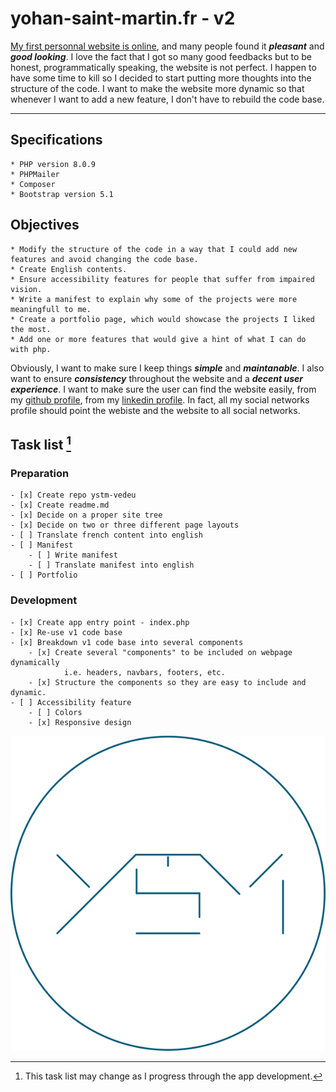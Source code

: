 # yohan-saint-martin.fr - v2

[My first personnal website is online](http://www.yohan-saint-martin.fr "Yohan Saint-Martin, Développeur web"), and many people found it ***pleasant*** and ***good looking***.
I love the fact that I got so many good feedbacks but to be honest, programmatically speaking, the website is not perfect.
I happen to have some time to kill so I decided to start putting more thoughts into the structure of the code.
I want to make the website more dynamic so that whenever I want to add a new feature, I don't have to rebuild the code base.

-----------------------------

## Specifications

    * PHP version 8.0.9
    * PHPMailer
    * Composer
    * Bootstrap version 5.1

## Objectives

    * Modify the structure of the code in a way that I could add new features and avoid changing the code base.
    * Create English contents.
    * Ensure accessibility features for people that suffer from impaired vision.
    * Write a manifest to explain why some of the projects were more meaningfull to me.
    * Create a portfolio page, which would showcase the projects I liked the most.
    * Add one or more features that would give a hint of what I can do with php.

Obviously, I want to make sure I keep things ***simple*** and ***maintanable***. I also want to ensure ***consistency*** throughout the website and a ***decent user experience***.
I want to make sure the user can find the website easily, from my [github profile](https://github.com/YoStM "YoStM - github.com"), from my [linkedin profile](https://www.linkedin.com/in/yohan-saint-martin-b7068151/ "Yohan Saint-Martin - LinkedIn").
In fact, all my social networks profile should point the webiste and the website to all social networks.

## Task list [^1]

### Preparation
    - [x] Create repo ystm-vedeu
    - [x] Create readme.md
    - [x] Decide on a proper site tree
    - [x] Decide on two or three different page layouts
    - [ ] Translate french content into english
    - [ ] Manifest
        - [ ] Write manifest
        - [ ] Translate manifest into english
    - [ ] Portfolio

### Development
    - [x] Create app entry point - index.php
    - [x] Re-use v1 code base
    - [x] Breakdown v1 code base into several components
        - [x] Create several "components" to be included on webpage dynamically
                i.e. headers, navbars, footers, etc.
        - [x] Structure the components so they are easy to include and dynamic.
    - [ ] Accessibility feature
        - [ ] Colors
        - [x] Responsive design
    


[^1]: This task list may change as I progress through the app development.

![YoStM logo](/assets/img/ystm-logov2.png "Logo YoStM")